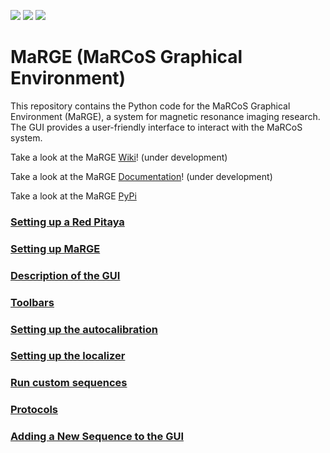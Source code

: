 [![](https://img.shields.io/badge/marcos__client-blue)](https://github.com/vnegnev/marcos_client)
[![](https://img.shields.io/badge/marcos__server-blue)](https://github.com/vnegnev/marcos_server)
[![](https://img.shields.io/badge/marcos__extras-blue)](https://github.com/vnegnev/marcos_extras)

# MaRGE (MaRCoS Graphical Environment)

This repository contains the Python code for the MaRCoS Graphical Environment (MaRGE), a system for magnetic resonance imaging research. The GUI provides a user-friendly interface to interact with the MaRCoS system.

Take a look at the MaRGE [Wiki](https://github.com/josalggui/MaRGE/wiki)! (under development)

Take a look at the MaRGE [Documentation](https://josalggui.github.io/MaRGE/)! (under development)

Take a look at the MaRGE [PyPi](https://pypi.org/project/marge-mri/)

### [Setting up a Red Pitaya](https://github.com/josalggui/MaRGE/wiki/Setting-up-Red-Pitaya)

### [Setting up MaRGE](https://github.com/josalggui/MaRGE/wiki/Setting-up-MaRGE)

### [Description of the GUI](https://github.com/josalggui/MaRGE/wiki/Interface-description)

### [Toolbars](https://github.com/josalggui/MaRGE/wiki/Toolbars)

### [Setting up the autocalibration](https://github.com/josalggui/MaRGE/wiki/Setting-up-autocalibration)

### [Setting up the localizer](https://github.com/josalggui/MaRGE/wiki/Setting-up-localizer)

### [Run custom sequences](https://github.com/josalggui/MaRGE/wiki/Run-custom-sequences)

### [Protocols](https://github.com/josalggui/MaRGE/wiki/Protocols)

### [Adding a New Sequence to the GUI](https://github.com/josalggui/MaRGE/wiki/Create-your-own-sequence)